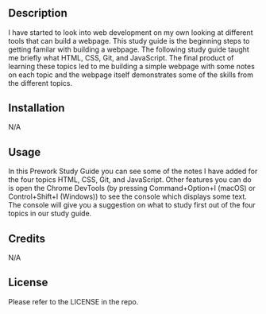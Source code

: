 # <Prework-Study-Guide-Webpage>

## Description

I have started to look into web development on my own looking at different tools that can build a webpage. This study guide is the beginning steps to getting familar with building a webpage. The following study guide taught me briefly what HTML, CSS, Git, and JavaScript. The final product of learning these topics led to me building a simple webpage with some notes on each topic and the webpage itself demonstrates some of the skills from the different topics.

## Installation

N/A

## Usage

In this Prework Study Guide you can see some of the notes I have added for the four topics HTML, CSS, Git, and JavaScript. Other features you can do is open the Chrome DevTools (by pressing Command+Option+I (macOS) or Control+Shift+I (Windows)) to see the console which displays some text. The console will give you a suggestion on what to study first out of the four topics in our study guide. 

## Credits

N/A

## License

Please refer to the LICENSE in the repo.

